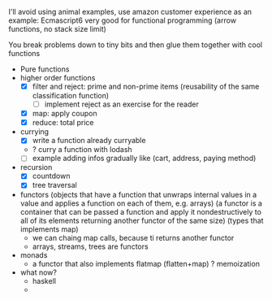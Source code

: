 I'll avoid using animal examples, use amazon customer experience as an example:
Ecmascript6 very good for functional programming (arrow functions, no stack size limit)

You break problems down to tiny bits and then glue them together with cool functions

- Pure functions
- higher order functions
  - [x] filter and reject: prime and non-prime items (reusability of the same classification function)
    - [ ] implement reject as an exercise for the reader
  - [x] map: apply coupon
  - [x] reduce: total price
- currying
  - [x] write a function already curryable
  - ? curry a function with lodash
  - [ ] example adding infos gradually like (cart, address, paying method)
- recursion
  - [x] countdown
  - [x] tree traversal
- functors (objects that have a function that unwraps internal values in a value and applies a function on each of them, e.g. arrays) (a functor is a container that can be passed a function and apply it nondestructively to all of its elements returning another functor of the same size) (types that implements map)
  - we can chaing map calls, because ti returns another functor
  - arrays, streams, trees are functors
- monads
  - a functor that also implements flatmap (flatten+map)
? memoization
- what now?
    - haskell
    -
